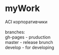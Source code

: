 # myWork
ACI корпоративчики<br>
<br>
branches:<br>
gh-pages - pruduction <br>
master - release brunch <br>
develop - for developing <br>

